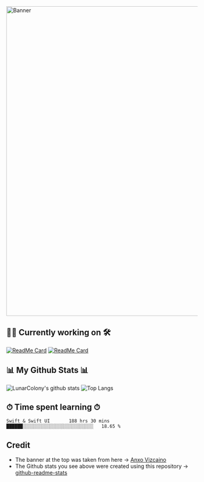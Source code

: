 <img width="813" alt="Banner" src="https://user-images.githubusercontent.com/64978825/90547667-c9279000-e183-11ea-945b-52b5a2f9467b.gif">

## 👷‍♂️ Currently working on 🛠
[![ReadMe Card](https://github-readme-stats.vercel.app/api/pin/?username=LunarColony&repo=CatFacts)](https://github.com/LunarColony/CatFacts)
[![ReadMe Card](https://github-readme-stats.vercel.app/api/pin/?username=LunarColony&repo=SwiftUI-Tasks-App)](https://github.com/LunarColony/SwiftUI-Tasks-App)

## 📊 My Github Stats 📊
![LunarColony's github stats](https://github-readme-stats.vercel.app/api?username=LunarColony&show_icons=true)
![Top Langs](https://github-readme-stats.vercel.app/api/top-langs/?username=LunarColony)

## ⏱ Time spent learning ⏱
```
Swift & Swift UI       188 hrs 30 mins   ██████░░░░░░░░░░░░░░░░░░░░░░░░░░   18.65 % 
```
## Credit
- The banner at the top was taken from here -> [Anxo Vizcaino](https://www.behance.net/anxovizcaino)
- The Github stats you see above were created using this repository -> [github-readme-stats](https://github.com/anuraghazra/github-readme-stats#github-stats-card)



